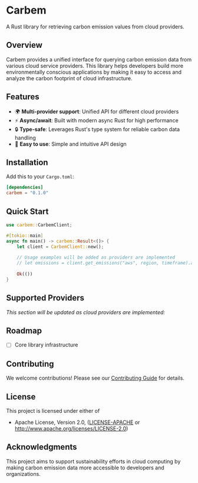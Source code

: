 # Carbem

A Rust library for retrieving carbon emission values from cloud providers.

## Overview

Carbem provides a unified interface for querying carbon emission data from various cloud service providers. This library helps developers build more environmentally conscious applications by making it easy to access and analyze the carbon footprint of cloud infrastructure.

## Features

- 🌍 **Multi-provider support**: Unified API for different cloud providers
- ⚡ **Async/await**: Built with modern async Rust for high performance
- 🔒 **Type-safe**: Leverages Rust's type system for reliable carbon data handling
- 🚀 **Easy to use**: Simple and intuitive API design

## Installation

Add this to your `Cargo.toml`:

```toml
[dependencies]
carbem = "0.1.0"
```

## Quick Start

```rust
use carbem::CarbemClient;

#[tokio::main]
async fn main() -> carbem::Result<()> {
    let client = CarbemClient::new();
    
    // Usage examples will be added as providers are implemented
    // let emissions = client.get_emissions("aws", region, timeframe).await?;
    
    Ok(())
}
```

## Supported Providers

*This section will be updated as cloud providers are implemented:*

## Roadmap

- [ ] Core library infrastructure

## Contributing

We welcome contributions! Please see our [Contributing Guide](CONTRIBUTING.md) for details.

## License

This project is licensed under either of

- Apache License, Version 2.0, ([LICENSE-APACHE](LICENSE-APACHE) or http://www.apache.org/licenses/LICENSE-2.0)


## Acknowledgments

This project aims to support sustainability efforts in cloud computing by making carbon emission data more accessible to developers and organizations.